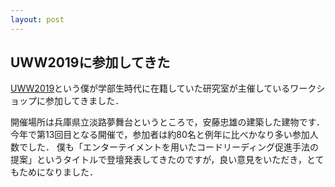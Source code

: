 ```yaml
---
layout: post
---
```

## UWW2019に参加してきた


[UWW2019](http://cse.eedept.kobe-u.ac.jp/uww2019/)という僕が学部生時代に在籍していた研究室が主催しているワークショップに参加してきました．

開催場所は兵庫県立淡路夢舞台というところで，安藤忠雄の建築した建物です．
今年で第13回目となる開催で，参加者は約80名と例年に比べかなり多い参加人数でした．
僕も「エンターテイメントを用いたコードリーディング促進手法の提案」というタイトルで登壇発表してきたのですが，良い意見をいただき，とてもためになりました．

